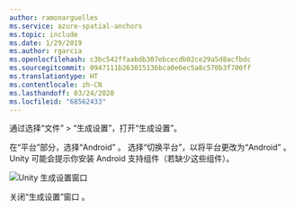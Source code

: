 ```yaml
---
author: ramonarguelles
ms.service: azure-spatial-anchors
ms.topic: include
ms.date: 1/29/2019
ms.author: rgarcia
ms.openlocfilehash: c3bc542ffaabdb307ebcecdb02ce29a5d8acfbdc
ms.sourcegitcommit: 0947111b263015136bca0e6ec5a8c570b3f700ff
ms.translationtype: HT
ms.contentlocale: zh-CN
ms.lasthandoff: 03/24/2020
ms.locfileid: "68562433"
---
```

通过选择“文件” > “生成设置”，打开“生成设置”。

在“平台”部分，选择“Android”   。 选择“切换平台”，以将平台更改为“Android”   。 Unity 可能会提示你安装 Android 支持组件（若缺少这些组件）。

![Unity 生成设置窗口](./media/spatial-anchors-unity/unity-android-build-settings.png)

关闭“生成设置”窗口  。

